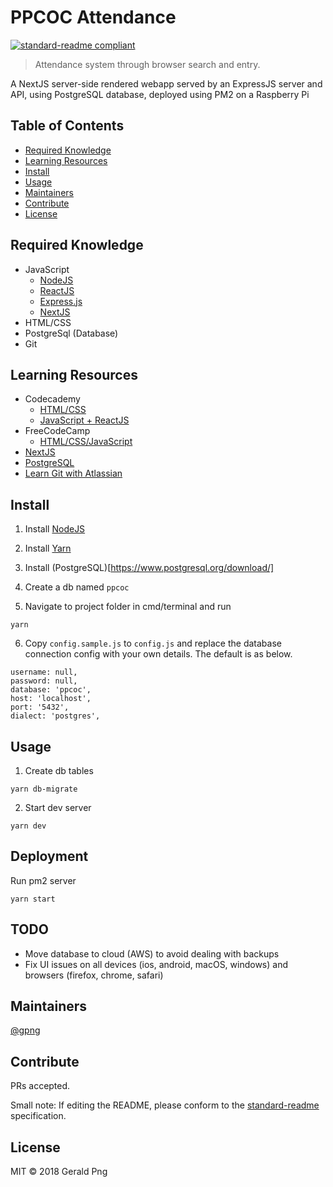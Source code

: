 # PPCOC Attendance

[![standard-readme compliant](https://img.shields.io/badge/standard--readme-OK-green.svg?style=flat-square)](https://github.com/RichardLitt/standard-readme)

> Attendance system through browser search and entry.

A NextJS server-side rendered webapp served by an ExpressJS server and API, using PostgreSQL database, deployed using PM2 on a Raspberry Pi

## Table of Contents

- [Required Knowledge](#required-knowledge)
- [Learning Resources](#learning-resources)
- [Install](#install)
- [Usage](#usage)
- [Maintainers](#maintainers)
- [Contribute](#contribute)
- [License](#license)

## Required Knowledge

- JavaScript
  - [NodeJS](https://nodejs.org/en/)
  - [ReactJS](https://reactjs.org/)
  - [Express.js](https://expressjs.com/)
  - [NextJS](https://nextjs.org/)
- HTML/CSS
- PostgreSql (Database)
- Git

## Learning Resources

- Codecademy
  - [HTML/CSS](https://www.codecademy.com/catalog/language/html-css)
  - [JavaScript + ReactJS](https://www.codecademy.com/catalog/language/javascript)
- FreeCodeCamp
  - [HTML/CSS/JavaScript](https://learn.freecodecamp.org/)
- [NextJS](https://nextjs.org/learn/)
- [PostgreSQL](https://pgexercises.com/)
- [Learn Git with Atlassian](https://www.atlassian.com/git)

## Install

1.  Install [NodeJS](https://nodejs.org/en/)

2.  Install [Yarn](https://yarnpkg.com/lang/en/docs/install/)

3.  Install (PostgreSQL)[https://www.postgresql.org/download/]

4.  Create a db named `ppcoc`

5.  Navigate to project folder in cmd/terminal and run

```
yarn
```

6. Copy `config.sample.js` to `config.js` and replace the database connection config with your own details. The default is as below.

```
username: null,
password: null,
database: 'ppcoc',
host: 'localhost',
port: '5432',
dialect: 'postgres',
```

## Usage

1.  Create db tables

```
yarn db-migrate
```

2.  Start dev server

```
yarn dev
```

## Deployment

Run pm2 server

```
yarn start
```

## TODO

- Move database to cloud (AWS) to avoid dealing with backups
- Fix UI issues on all devices (ios, android, macOS, windows) and browsers (firefox, chrome, safari)

## Maintainers

[@gpng](https://github.com/gpng)

## Contribute

PRs accepted.

Small note: If editing the README, please conform to the [standard-readme](https://github.com/RichardLitt/standard-readme) specification.

## License

MIT © 2018 Gerald Png
